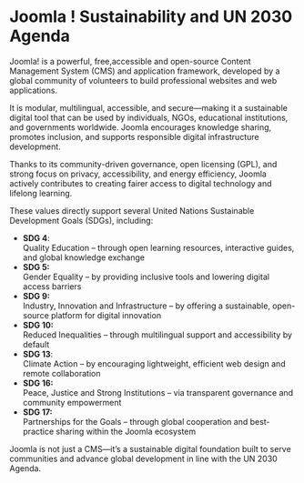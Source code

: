 # Joomla ! Sustainability and UN 2030 Agenda



Joomla! is a powerful, free,accessible  and open-source Content Management System (CMS) and application framework, developed by a global community of volunteers to build professional websites and web applications.

 It is modular, multilingual, accessible, and secure—making it a sustainable digital tool that can be used by individuals, NGOs, educational institutions, and governments worldwide. Joomla encourages knowledge sharing, promotes inclusion, and supports responsible digital infrastructure development.

Thanks to its community-driven governance, open licensing (GPL), and strong focus on privacy, accessibility, and energy efficiency, Joomla actively contributes to creating fairer access to digital technology and lifelong learning.

These values directly support several United Nations Sustainable Development Goals (SDGs), including:

* **SDG 4**:  
   Quality Education – through open learning resources, interactive guides, and global knowledge exchange  
* **SDG 5:**   
  Gender Equality – by providing inclusive tools and lowering digital access barriers  
*  **SDG 9:**  
   Industry, Innovation and Infrastructure – by offering a sustainable, open-source platform for digital innovation  
* **SDG 10:**   
  Reduced Inequalities – through multilingual support and accessibility by default  
* **SDG 13**:   
  Climate Action – by encouraging lightweight, efficient web design and remote collaboration  
* **SDG 16:**   
  Peace, Justice and Strong Institutions – via transparent governance and community empowerment  
* **SDG 17:**   
  Partnerships for the Goals – through global cooperation and best-practice sharing within the Joomla ecosystem

Joomla is not just a CMS—it’s a sustainable digital foundation built to serve communities and advance global development in line with the UN 2030 Agenda.
